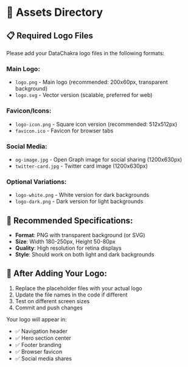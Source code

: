 # 🎨 Assets Directory

## 📋 **Required Logo Files**

Please add your DataChakra logo files in the following formats:

### **Main Logo:**
- `logo.png` - Main logo (recommended: 200x60px, transparent background)
- `logo.svg` - Vector version (scalable, preferred for web)

### **Favicon/Icons:**
- `logo-icon.png` - Square icon version (recommended: 512x512px)
- `favicon.ico` - Favicon for browser tabs

### **Social Media:**
- `og-image.jpg` - Open Graph image for social sharing (1200x630px)
- `twitter-card.jpg` - Twitter card image (1200x630px)

### **Optional Variations:**
- `logo-white.png` - White version for dark backgrounds
- `logo-dark.png` - Dark version for light backgrounds

## 📏 **Recommended Specifications:**

- **Format**: PNG with transparent background (or SVG)
- **Size**: Width 180-250px, Height 50-80px
- **Quality**: High resolution for retina displays
- **Style**: Should work on both light and dark backgrounds

## 🔄 **After Adding Your Logo:**

1. Replace the placeholder files with your actual logo
2. Update the file names in the code if different
3. Test on different screen sizes
4. Commit and push changes

Your logo will appear in:
- ✅ Navigation header
- ✅ Hero section center
- ✅ Footer branding
- ✅ Browser favicon
- ✅ Social media shares